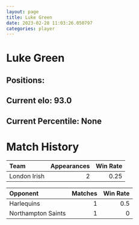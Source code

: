 ```yaml
---  
layout: page  
title: Luke Green  
date: 2023-02-28 11:03:26.050797  
categories: player  
---
```

# Luke Green

## Positions: 

## Current elo: 93.0

## Current Percentile: None

# Match History


| Team         |   Appearances |   Win Rate |
|:-------------|--------------:|-----------:|
| London Irish |             2 |       0.25 |

| Opponent           |   Matches |   Win Rate |
|:-------------------|----------:|-----------:|
| Harlequins         |         1 |        0.5 |
| Northampton Saints |         1 |        0   |
